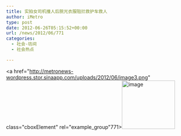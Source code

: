 ```yaml
---
title: 实拍女司机撞人后脱光衣服阻拦救护车救人
author: iMetro
type: post
date: 2012-06-26T05:15:52+00:00
url: /news/2012/06/771
categories:
  - 社会-坊间
  - 社会热点

---
```

<a href="http://metronews-wordpress.stor.sinaapp.com/uploads/2012/06/image3.png" class="cboxElement" rel="example_group"771><img style="background-image: none; border-bottom: 0px; border-left: 0px; margin: 0px; padding-left: 0px; padding-right: 0px; display: inline; border-top: 0px; border-right: 0px; padding-top: 0px" title="image" border="0" alt="image" src="http://metronews-wordpress.stor.sinaapp.com/uploads/2012/06/image_thumb2.png" width="145" height="133" /></a>